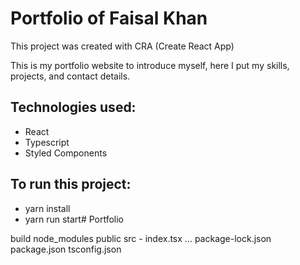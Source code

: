 # Portfolio of Faisal Khan

 
This project was created with CRA (Create React App)

This is my portfolio website to introduce myself, here I put my skills, projects, and contact details.

## Technologies used:
- React
- Typescript
- Styled Components
 
## To run this project:
- yarn install
- yarn run start# Portfolio

build
node_modules
public
src 
    - index.tsx
    ...
package-lock.json
package.json
tsconfig.json